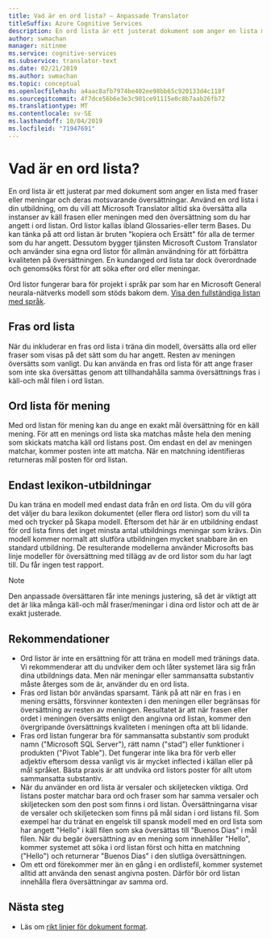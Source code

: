 ```yaml
---
title: Vad är en ord lista? – Anpassade Translator
titleSuffix: Azure Cognitive Services
description: En ord lista är ett justerat dokument som anger en lista med fraser eller meningar (och deras översättningar) som du alltid vill att Microsoft Translator ska översätta på samma sätt. Ord listor kallas ibland även Glossaries-eller term Bases.
author: swmachan
manager: nitinme
ms.service: cognitive-services
ms.subservice: translator-text
ms.date: 02/21/2019
ms.author: swmachan
ms.topic: conceptual
ms.openlocfilehash: a4aac8afb7974be402ee98bb65c920133d4c118f
ms.sourcegitcommit: 4f7dce56b6e3e3c901ce91115e0c8b7aab26fb72
ms.translationtype: MT
ms.contentlocale: sv-SE
ms.lasthandoff: 10/04/2019
ms.locfileid: "71947691"
---
```

# <a name="what-is-a-dictionary"></a>Vad är en ord lista?

En ord lista är ett justerat par med dokument som anger en lista med fraser eller meningar och deras motsvarande översättningar. Använd en ord lista i din utbildning, om du vill att Microsoft Translator alltid ska översätta alla instanser av käll frasen eller meningen med den översättning som du har angett i ord listan. Ord listor kallas ibland Glossaries-eller term Bases. Du kan tänka på att ord listan är bruten "kopiera och Ersätt" för alla de termer som du har angett. Dessutom bygger tjänsten Microsoft Custom Translator och använder sina egna ord listor för allmän användning för att förbättra kvaliteten på översättningen. En kundanged ord lista tar dock överordnade och genomsöks först för att söka efter ord eller meningar.

Ord listor fungerar bara för projekt i språk par som har en Microsoft General neurala-nätverks modell som stöds bakom dem. [Visa den fullständiga listan med språk](https://docs.microsoft.com/azure/cognitive-services/translator/language-support#customization).

## <a name="phrase-dictionary"></a>Fras ord lista
När du inkluderar en fras ord lista i träna din modell, översätts alla ord eller fraser som visas på det sätt som du har angett. Resten av meningen översätts som vanligt. Du kan använda en fras ord lista för att ange fraser som inte ska översättas genom att tillhandahålla samma översättnings fras i käll-och mål filen i ord listan.

## <a name="sentence-dictionary"></a>Ord lista för mening
Med ord listan för mening kan du ange en exakt mål översättning för en käll mening. För att en menings ord lista ska matchas måste hela den mening som skickats matcha käll ord listans post.  Om endast en del av meningen matchar, kommer posten inte att matcha.  När en matchning identifieras returneras mål posten för ord listan.

## <a name="dictionary-only-trainings"></a>Endast lexikon-utbildningar
Du kan träna en modell med endast data från en ord lista. Om du vill göra det väljer du bara lexikon dokumentet (eller flera ord listor) som du vill ta med och trycker på Skapa modell. Eftersom det här är en utbildning endast för ord lista finns det inget minsta antal utbildnings meningar som krävs. Din modell kommer normalt att slutföra utbildningen mycket snabbare än en standard utbildning.  De resulterande modellerna använder Microsofts bas linje modeller för översättning med tillägg av de ord listor som du har lagt till.  Du får ingen test rapport.

>[!Note]
>Den anpassade översättaren får inte menings justering, så det är viktigt att det är lika många käll-och mål fraser/meningar i dina ord listor och att de är exakt justerade.

## <a name="recommendations"></a>Rekommendationer

- Ord listor är inte en ersättning för att träna en modell med tränings data. Vi rekommenderar att du undviker dem och låter systemet lära sig från dina utbildnings data. Men när meningar eller sammansatta substantiv måste återges som de är, använder du en ord lista.
- Fras ord listan bör användas sparsamt. Tänk på att när en fras i en mening ersätts, försvinner kontexten i den meningen eller begränsas för översättning av resten av meningen. Resultatet är att när frasen eller ordet i meningen översätts enligt den angivna ord listan, kommer den övergripande översättnings kvaliteten i meningen ofta att bli lidande.
- Fras ord listan fungerar bra för sammansatta substantiv som produkt namn ("Microsoft SQL Server"), rätt namn ("stad") eller funktioner i produkten ("Pivot Table"). Det fungerar inte lika bra för verb eller adjektiv eftersom dessa vanligt vis är mycket inflected i källan eller på mål språket. Bästa praxis är att undvika ord listors poster för allt utom sammansatta substantiv.
- När du använder en ord lista är versaler och skiljetecken viktiga. Ord listans poster matchar bara ord och fraser som har samma versaler och skiljetecken som den post som finns i ord listan. Översättningarna visar de versaler och skiljetecken som finns på mål sidan i ord listans fil. Som exempel har du tränat en engelsk till spansk modell med en ord lista som har angett "Hello" i käll filen som ska översättas till "Buenos Dias" i mål filen. När du begär översättning av en mening som innehåller "Hello", kommer systemet att söka i ord listan först och hitta en matchning ("Hello") och returnerar "Buenos Dias" i den slutliga översättningen.
- Om ett ord förekommer mer än en gång i en ordlistefil, kommer systemet alltid att använda den senast angivna posten. Därför bör ord listan innehålla flera översättningar av samma ord.

## <a name="next-steps"></a>Nästa steg

- Läs om [rikt linjer för dokument format](document-formats-naming-convention.md).
